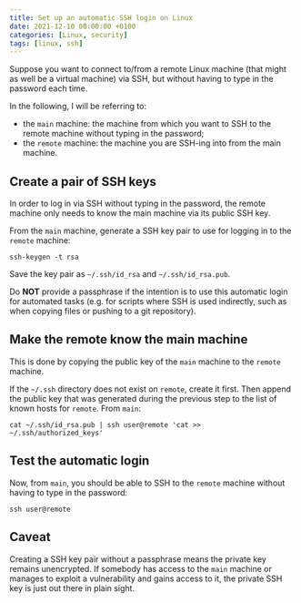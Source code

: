 ```yaml
---
title: Set up an automatic SSH login on Linux
date: 2021-12-10 00:00:00 +0100
categories: [Linux, security]
tags: [linux, ssh]
---
```


Suppose you want to connect to/from a remote Linux machine (that might as well be a virtual machine) via SSH, but without having to type in the password each time.

In the following, I will be referring to:
* the `main` machine: the machine from which you want to SSH to the remote machine without typing in the password;
* the `remote` machine: the machine you are SSH-ing into from the main machine.

## Create a pair of SSH keys

In order to log in via SSH without typing in the password, the remote machine only needs to know the main machine via its public SSH key.

From the `main` machine, generate a SSH key pair to use for logging  in to the `remote` machine:

```
ssh-keygen -t rsa
```

Save the key pair as `~/.ssh/id_rsa` and `~/.ssh/id_rsa.pub`.

Do **NOT** provide a passphrase if the intention is to use this automatic login for automated tasks (e.g. for scripts where SSH is used indirectly, such as when copying files or pushing to a git repository).

## Make the remote know the main machine

This is done by copying the public key of the `main` machine to the `remote` machine.

If the `~/.ssh` directory does not exist on `remote`, create it first. Then append the public key that was generated during the previous step to the list of known hosts for `remote`. From `main`:

```
cat ~/.ssh/id_rsa.pub | ssh user@remote 'cat >> ~/.ssh/authorized_keys'
```

## Test the automatic login

Now, from `main`, you should be able to SSH to the `remote` machine without having to type in the password:

```
ssh user@remote
```

## Caveat

Creating a SSH key pair without a passphrase means the private key remains unencrypted. If somebody has access to the `main` machine or manages to exploit a vulnerability and gains access to it, the private SSH key is just out there in plain sight.